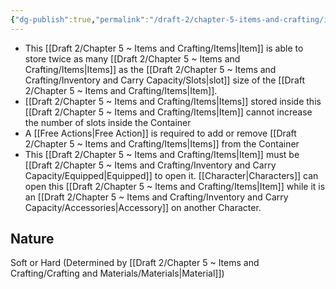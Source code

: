 ```yaml
---
{"dg-publish":true,"permalink":"/draft-2/chapter-5-items-and-crafting/item-property-lists/basic-properties/container/"}
---
```


- This [[Draft 2/Chapter 5 ~ Items and Crafting/Items\|Item]] is able to store twice as many [[Draft 2/Chapter 5 ~ Items and Crafting/Items\|Items]] as the [[Draft 2/Chapter 5 ~ Items and Crafting/Inventory and Carry Capacity/Slots\|slot]] size of the [[Draft 2/Chapter 5 ~ Items and Crafting/Items\|Item]].
- [[Draft 2/Chapter 5 ~ Items and Crafting/Items\|Items]] stored inside this [[Draft 2/Chapter 5 ~ Items and Crafting/Items\|Item]] cannot increase the number of slots inside the Container
- A [[Free Actions\|Free Action]] is required to add or remove [[Draft 2/Chapter 5 ~ Items and Crafting/Items\|Items]] from the Container
- This [[Draft 2/Chapter 5 ~ Items and Crafting/Items\|Item]] must be [[Draft 2/Chapter 5 ~ Items and Crafting/Inventory and Carry Capacity/Equipped\|Equipped]] to open it. [[Character\|Characters]] can open this [[Draft 2/Chapter 5 ~ Items and Crafting/Items\|Item]] while it is an [[Draft 2/Chapter 5 ~ Items and Crafting/Inventory and Carry Capacity/Accessories\|Accessory]] on another Character.

## Nature
Soft or Hard (Determined by [[Draft 2/Chapter 5 ~ Items and Crafting/Crafting and Materials/Materials\|Material]])